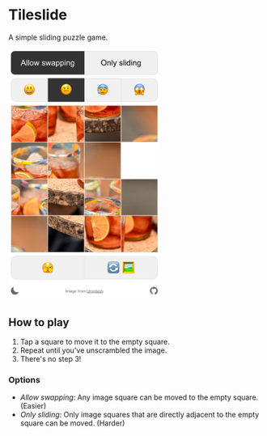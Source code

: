 # Tileslide

A simple sliding puzzle game.

<img src="public/screenshot.png" width="300">

## How to play

1. Tap a square to move it to the empty square.
2. Repeat until you've unscrambled the image.
3. There's no step 3!

### Options

-   _Allow swapping_: Any image square can be moved to the empty square. (Easier)
-   _Only sliding_: Only image squares that are directly adjacent to the empty square can be moved. (Harder)
